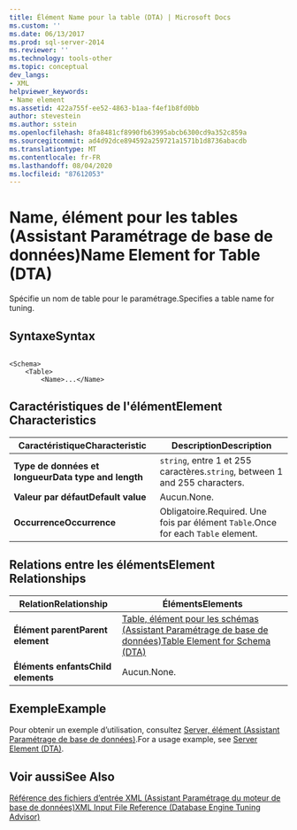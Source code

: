 ```yaml
---
title: Élément Name pour la table (DTA) | Microsoft Docs
ms.custom: ''
ms.date: 06/13/2017
ms.prod: sql-server-2014
ms.reviewer: ''
ms.technology: tools-other
ms.topic: conceptual
dev_langs:
- XML
helpviewer_keywords:
- Name element
ms.assetid: 422a755f-ee52-4863-b1aa-f4ef1b8fd0bb
author: stevestein
ms.author: sstein
ms.openlocfilehash: 8fa8481cf8990fb63995abcb6300cd9a352c859a
ms.sourcegitcommit: ad4d92dce894592a259721a1571b1d8736abacdb
ms.translationtype: MT
ms.contentlocale: fr-FR
ms.lasthandoff: 08/04/2020
ms.locfileid: "87612053"
---
```

# <a name="name-element-for-table-dta"></a><span data-ttu-id="679da-102">Name, élément pour les tables (Assistant Paramétrage de base de données)</span><span class="sxs-lookup"><span data-stu-id="679da-102">Name Element for Table (DTA)</span></span>
  <span data-ttu-id="679da-103">Spécifie un nom de table pour le paramétrage.</span><span class="sxs-lookup"><span data-stu-id="679da-103">Specifies a table name for tuning.</span></span>  
  
## <a name="syntax"></a><span data-ttu-id="679da-104">Syntaxe</span><span class="sxs-lookup"><span data-stu-id="679da-104">Syntax</span></span>  
  
```  
  
<Schema>  
    <Table>  
        <Name>...</Name>  
```  
  
## <a name="element-characteristics"></a><span data-ttu-id="679da-105">Caractéristiques de l'élément</span><span class="sxs-lookup"><span data-stu-id="679da-105">Element Characteristics</span></span>  
  
|<span data-ttu-id="679da-106">Caractéristique</span><span class="sxs-lookup"><span data-stu-id="679da-106">Characteristic</span></span>|<span data-ttu-id="679da-107">Description</span><span class="sxs-lookup"><span data-stu-id="679da-107">Description</span></span>|  
|--------------------|-----------------|  
|<span data-ttu-id="679da-108">**Type de données et longueur**</span><span class="sxs-lookup"><span data-stu-id="679da-108">**Data type and length**</span></span>|<span data-ttu-id="679da-109">`string`, entre 1 et 255 caractères.</span><span class="sxs-lookup"><span data-stu-id="679da-109">`string`, between 1 and 255 characters.</span></span>|  
|<span data-ttu-id="679da-110">**Valeur par défaut**</span><span class="sxs-lookup"><span data-stu-id="679da-110">**Default value**</span></span>|<span data-ttu-id="679da-111">Aucun.</span><span class="sxs-lookup"><span data-stu-id="679da-111">None.</span></span>|  
|<span data-ttu-id="679da-112">**Occurrence**</span><span class="sxs-lookup"><span data-stu-id="679da-112">**Occurrence**</span></span>|<span data-ttu-id="679da-113">Obligatoire.</span><span class="sxs-lookup"><span data-stu-id="679da-113">Required.</span></span> <span data-ttu-id="679da-114">Une fois par élément `Table`.</span><span class="sxs-lookup"><span data-stu-id="679da-114">Once for each `Table` element.</span></span>|  
  
## <a name="element-relationships"></a><span data-ttu-id="679da-115">Relations entre les éléments</span><span class="sxs-lookup"><span data-stu-id="679da-115">Element Relationships</span></span>  
  
|<span data-ttu-id="679da-116">Relation</span><span class="sxs-lookup"><span data-stu-id="679da-116">Relationship</span></span>|<span data-ttu-id="679da-117">Éléments</span><span class="sxs-lookup"><span data-stu-id="679da-117">Elements</span></span>|  
|------------------|--------------|  
|<span data-ttu-id="679da-118">**Élément parent**</span><span class="sxs-lookup"><span data-stu-id="679da-118">**Parent element**</span></span>|[<span data-ttu-id="679da-119">Table, élément pour les schémas &#40;Assistant Paramétrage de base de données&#41;</span><span class="sxs-lookup"><span data-stu-id="679da-119">Table Element for Schema &#40;DTA&#41;</span></span>](table-element-for-schema-dta.md)|  
|<span data-ttu-id="679da-120">**Éléments enfants**</span><span class="sxs-lookup"><span data-stu-id="679da-120">**Child elements**</span></span>|<span data-ttu-id="679da-121">Aucun.</span><span class="sxs-lookup"><span data-stu-id="679da-121">None.</span></span>|  
  
## <a name="example"></a><span data-ttu-id="679da-122">Exemple</span><span class="sxs-lookup"><span data-stu-id="679da-122">Example</span></span>  
 <span data-ttu-id="679da-123">Pour obtenir un exemple d’utilisation, consultez [Server, élément &#40;Assistant Paramétrage de base de données&#41;](server-element-dta.md).</span><span class="sxs-lookup"><span data-stu-id="679da-123">For a usage example, see [Server Element &#40;DTA&#41;](server-element-dta.md).</span></span>  
  
## <a name="see-also"></a><span data-ttu-id="679da-124">Voir aussi</span><span class="sxs-lookup"><span data-stu-id="679da-124">See Also</span></span>  
 [<span data-ttu-id="679da-125">Référence des fichiers d’entrée XML &#40;Assistant Paramétrage du moteur de base de données&#41;</span><span class="sxs-lookup"><span data-stu-id="679da-125">XML Input File Reference &#40;Database Engine Tuning Advisor&#41;</span></span>](xml-input-file-reference-database-engine-tuning-advisor.md)  
  
  
